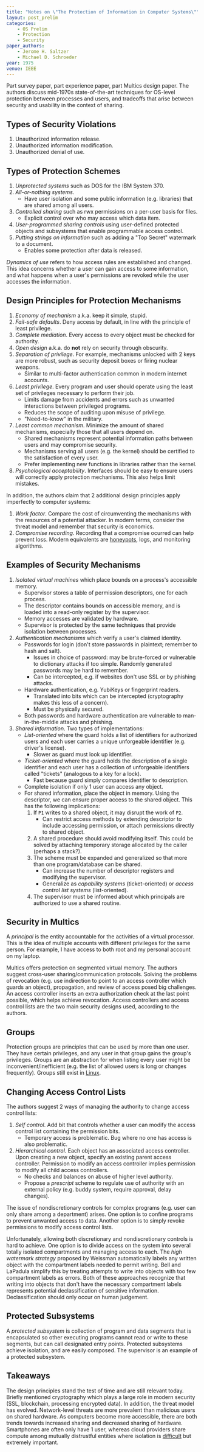 ```yaml
---
title: "Notes on \"The Protection of Information in Computer Systems\""
layout: post_prelim
categories:
    - OS Prelim
    - Protection
    - Security
paper_authors:
    - Jerome H. Saltzer
    - Michael D. Schroeder
year: 1975
venue: IEEE
---
```


Part survey paper, part experience paper, part Multics design paper.
The authors discuss mid-1970s state-of-the-art techniques for OS-level protection between processes and users, and tradeoffs that arise between security and usability in the context of sharing.

## Types of Security Violations

1. Unauthorized information release.
2. Unauthorized information modification.
3. Unauthorized denial of use.

## Types of Protection Schemes

1. *Unprotected systems* such as DOS for the IBM System 370.
2. *All-or-nothing systems*.
   - Have user isolation and some public information (e.g. libraries) that are shared among all users.
3. *Controlled sharing* such as rwx permissions on a per-user basis for files.
   - Explicit control over who may access which data item.
4. *User-programmed sharing controls* using user-defined protected objects and subsystems that enable programmable access control.
5. *Putting strings on information* such as adding a "Top Secret" watermark to a document.
   - Enables some protection after data is released.

*Dynamics of use* refers to how access rules are established and changed.
This idea concerns whether a user can gain access to some information, and what happens when a user's permissions are revoked while the user accesses the information.

## Design Principles for Protection Mechanisms

1. *Economy of mechanism* a.k.a. keep it simple, stupid.
2. *Fail-safe defaults*. Deny access by default, in line with the principle of least privilege.
3. *Complete mediation*. Every access to every object must be checked for authority.
4. *Open design* a.k.a. do **not** rely on security through obscurity.
5. *Separation of privilege*. For example, mechanisms unlocked with 2 keys are more robust, such as security deposit boxes or firing nuclear weapons.
   - Similar to multi-factor authentication common in modern internet accounts.
6. *Least privilege*. Every program and user should operate using the least set of privileges necessary to perform their job.
   - Limits damage from accidents and errors such as unwanted interactions between privileged programs.
   - Reduces the scope of auditing upon misuse of privilege.
   - "Need-to-know" in the military.
7. *Least common mechanism*. Minimize the amount of shared mechanisms, especially those that all users depend on.
   - Shared mechanisms represent potential information paths between users and may compromise security.
   - Mechanisms serving all users (e.g. the kernel) should be certified to the satisfaction of every user.
   - Prefer implementing new functions in libraries rather than the kernel.
8. *Psychological acceptability*. Interfaces should be easy to ensure users will correctly apply protection mechanisms. This also helps limit mistakes.

In addition, the authors claim that 2 additional design principles apply imperfectly to computer systems:

1. *Work factor*. Compare the cost of circumventing the mechanisms with the resources of a potential attacker. In modern terms, consider the threat model and remember that security is economics.
2. *Compromise recording*. Recording that a compromise ocurred can help prevent loss. Modern equivalents are [honeypots](https://en.wikipedia.org/wiki/Honeypot_(computing)), logs, and monitoring algorithms.

## Examples of Security Mechanisms

1. *Isolated virtual machines* which place bounds on a process's accessible memory.
   - Supervisor stores a table of permission descriptors, one for each process.
   - The descriptor contains bounds on accessible memory, and is loaded into a read-only register by the supervisor.
   - Memory accesses are validated by hardware.
   - Supervisor is protected by the same techniques that provide isolation between processes.
2. *Authentication mechanisms* which verify a user's claimed identity.
   - Passwords for login (don't store passwords in plaintext; remember to hash and salt).
     - Issues in choice of password: may be brute-forced or vulnerable to dictionary attacks if too simple. Randomly generated passwords may be hard to remember.
     - Can be intercepted, e.g. if websites don't use SSL or by phishing attacks.
   - Hardware authentication, e.g. YubiKeys or fingerprint readers.
     - Translated into bits which can be intercepted (cryptography makes this less of a concern).
     - Must be physically secured.
   - Both passwords and hardware authentication are vulnerable to man-in-the-middle attacks and phishing.
3. *Shared information*. Two types of implementations:
   - *List-oriented* where the guard holds a list of identifiers for authorized users and each user carries a unique unforgeable identifier (e.g. driver's license).
     - Slower as guard must look up identifier.
   - *Ticket-oriented* where the guard holds the description of a single identifier and each user has a collection of unforgeable identifiers called "tickets" (analogous to a key for a lock).
     - Fast because guard simply compares identifier to description.
   - Complete isolation if only 1 user can access any object.
   - For shared information, place the object in memory. Using the descriptor, we can ensure proper access to the shared object. This has the following implications:
     1. If `P1` writes to a shared object, it may disrupt the work of `P2`.
        - Can restrict access methods by extending descriptor to include accessing permission, or attach permissions directly to shared object.
     2. A shared procedure should avoid modifying itself. This could be solved by attaching temporary storage allocated by the caller (perhaps a stack?).
     3. The scheme must be expanded and generalized so that more than one program/database can be shared.
        - Can increase the number of descriptor registers and modifying the supervisor.
        - Generalize as *capability systems* (ticket-oriented) or *access control list systems* (list-oriented).
     4. The supervisor must be informed about which principals are authorized to use a shared routine.

## Security in Multics

A *principal* is the entity accountable for the activities of a virtual processor.
This is the idea of multiple accounts with different privileges for the same person.
For example, I have access to both root and my personal account on my laptop.

Multics offers protection on segmented virtual memory.
The authors suggest cross-user sharing/communication protocols.
Solving the problems of revocation (e.g. use indirection to point to an access controller which guards an object), propagation, and review of access posed big challenges.
An access controller inserts an extra authorization check at the last point possible, which helps achieve revocation.
Access controllers and access control lists are the two main security designs used, according to the authors.

## Groups

Protection groups are principles that can be used by more than one user.
They have certain privileges, and any user in that group gains the group's privileges.
Groups are an abstraction for when listing every user might be inconvenient/inefficient (e.g. the list of allowed users is long or changes frequently).
Groups still exist in [Linux](https://wiki.archlinux.org/index.php/Users_and_groups).

## Changing Access Control Lists

The authors suggest 2 ways of managing the authority to change access control lists:

1. *Self control*. Add bit that controls whether a user can modify the access control list containing the permission bits.
   - Temporary access is problematic. Bug where no one has access is also problematic.
2. *Hierarchical control*. Each object has an associated access controller. Upon creating a new object, specify an existing parent access controller. Permission to modify an access controller implies permission to modify all child access controllers.
   - No checks and balances on abuse of higher level authority.
   - Propose a *prescript* scheme to regulate use of authority with an external policy (e.g. buddy system, require approval, delay changes).

The issue of nondiscretionary controls for complex programs (e.g. user can only share among a department) arises.
One option is to confine programs to prevent unwanted access to data.
Another option is to simply revoke permissions to modify access control lists.

Unfortunately, allowing both discretionary and nondiscretionary controls is hard to achieve.
One option is to divide access on the system into several totally isolated compartments and managing access to each.
The *high watermark strategy* proposed by Weissman automatically labels any written object with the compartment labels needed to permit writing.
Bell and LaPadula simplify this by treating attempts to write into objects with too few compartment labels as errors.
Both of these approaches recognize that writing into objects that don't have the necessary compartment labels represents potential declassification of sensitive information.
Declassification should only occur on human judgement.

## Protected Subsystems

A *protected subsystem* is collection of program and data segments that is encapsulated so other executing programs cannot read or write to these segments, but can call designated entry points.
Protected subsystems achieve isolation, and are easily composed.
The supervisor is an example of a protected subsystem.

## Takeaways

The design principles stand the test of time and are still relevant today.
Briefly mentioned cryptography which plays a large role in modern security (SSL, blockchain, processing encrypted data).
In addition, the threat model has evolved.
Network-level threats are more prevalent than malicious users on shared hardware.
As computers become more accessible, there are both trends towards increased sharing and decreased sharing of hardware.
Smartphones are often only have 1 user, whereas cloud providers share compute among mutually distrustful entities where isolation is [difficult](https://meltdownattack.com/) but extremely important.
